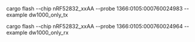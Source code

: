 

cargo flash --chip nRF52832_xxAA --probe 1366:0105:000760024983 --example dw1000_only_tx

cargo flash --chip nRF52832_xxAA --probe 1366:0105:000760024964 --example dw1000_only_rx


